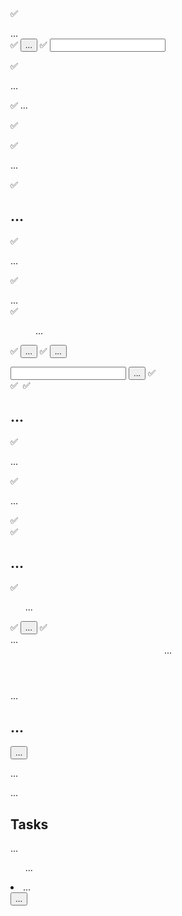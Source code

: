 ✅ <main className="h-screen my-8 flex gap-8">...</main>
✅ <button className="px-4 py-2 text-xs md:text-base rounded-md bg-stone-700 text-stone-400 hover:bg-stone-600 hover:text-stone-100">...</button>
✅ <input className="w-full p-1 border-b-2 rounded-sm border-stone-300 bg-stone-200 text-stone-600 focus:outline-none focus:border-stone-600" />

✅ <p className="flex flex-col gap-1 my-4">...</p>
✅ <label className="text-sm font-bold uppercase text-stone-500">...</label>

✅<dialog className="backdrop:bg-stone-900/90 p-4 rounded-md shadow-md">...</dialog>

✅ <form className="mt-4 text-right">...</form>

✅<h2 className="text-xl font-bold text-stone-700 my-4">...</h2>
✅<p className="text-stone-600 mb-4">...</p>

✅ <div className="w-[35rem] mt-16">...</div>
✅ <menu className="flex items-center justify-end gap-4 my-4">...</menu>
✅ <button className="text-stone-800 hover:text-stone-950">...</button>
✅ <button className="px-6 py-2 rounded-md bg-stone-800 text-stone-50 hover:bg-stone-950">...</button>

<div className="flex items-center gap-4">
<input className="w-64 px-2 py-1 rounded-sm bg-stone-200" />
<button className="text-stone-700 hover:text-stone-950">...</button>
✅ <div className="mt-24 text-center w-2/3">
✅ <img className="w-16 h-16 object-contain mx-auto" />
✅ <h2 className="text-xl font-bold text-stone-500 my-4">...</h2>
✅ <p className="text-stone-400 mb-4">...</p>
✅ <p className="mt-8">...</p>
✅ <aside className="w-1/3 px-8 py-16 bg-stone-900 text-stone-50 md:w-72 rounded-r-xl">
✅ <h2 className="mb-8 font-bold uppercase md:text-xl text-stone-200">...</h2>
✅<ul className="mt-8">...</ul>
✅ <button className="w-full text-left px-2 py-1 rounded-sm my-1 hover:text-stone-200 hover:bg-stone-800">...</button>
✅ <div className="w-[35rem] mt-16">...</div>
<header className="pb-4 mb-4 border-b-2 border-stone-300">...</header>
<div className="flex items-center justify-between">...</div>
<h1 className="text-3xl font-bold text-stone-600 mb-2">...</h1>
<button className="text-stone-600 hover:text-stone-950">...</button>
<p className="mb-4 text-stone-400">...</p>
<p className="text-stone-600 whitespace-pre-wrap">...</p>
<h2 className="text-2xl font-bold text-stone-700 mb-4">Tasks</h2>
<p className="text-stone-800 my-4">...</p>
<ul className="p-4 mt-8 rounded-md bg-stone-100">...</ul>
<li className="flex justify-between my-4">...</li>
<button className="text-stone-700 hover:text-red-500">...</button>
